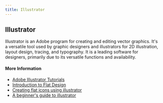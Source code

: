 ```yaml
---
title: Illustrator
---
```


## Illustrator

Illustrator is an Adobe program for creating and editing vector graphics. It's a versatile tool used by graphic designers and illustrators for 2D illustration, layout design, tracing, and typography. It is a leading software for designers, primarily due to its versatile functions and availability.

#### More Information

* [Adobe Illustrator Tutorials](https://design.tutsplus.com/categories/adobe-illustrator)
* [Introduction to Flat Design](https://design.tutsplus.com/tutorials/10-top-tips-on-creating-flat-design-graphics--cms-25888)
* [Creating flat icons using illustrator](https://design.tutsplus.com/tutorials/create-a-set-of-flat-precious-gems-icons-in-adobe-illustrator--vector-26188)
* [A beginner's guide to illustrator](http://www.makeuseof.com/tag/getting-started-with-illustrator/)
